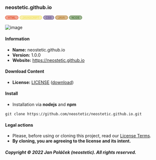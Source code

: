 ### neostetic.github.io
![image](https://raw.githubusercontent.com/neostetic/neostetic/main/assets/tag_html.png)
![image](https://raw.githubusercontent.com/neostetic/neostetic/main/assets/tag_javascript.png)
![image](https://raw.githubusercontent.com/neostetic/neostetic/main/assets/tag_css.png)
![image](https://raw.githubusercontent.com/neostetic/neostetic/main/assets/tag_java.png)
![image](https://raw.githubusercontent.com/neostetic/neostetic/main/assets/tag_node.png)

![image](https://user-images.githubusercontent.com/83291717/168477076-3893502d-06fc-45df-aab1-c8186efb4092.png)

#### Information
 - **Name:** neostetic.github.io
 - **Version:** 1.0.0
 - **Website:** https://neostetic.github.io
#### Download Content
 - **License:** [LICENSE](https://github.com/neostetic/template/blob/main/LICENSE) ([download](https://github.com/neostetic/template/raw/main/LICENSE))
#### Install
 - Installation via **nodejs** and **npm**
```
git clone https://github.com/neostetic/neostetic.github.io.git
```
#### Legal actions
 - Please, before using or cloning this project, read our [License Terms](https://github.com/RobuxRoll/casino-dev/blob/main/LICENSE).
 - **By cloning, you are agreeing to the license and its intent.**

##### Copyright © 2022 Jan Poláček (neostetic). All rights reserved.
